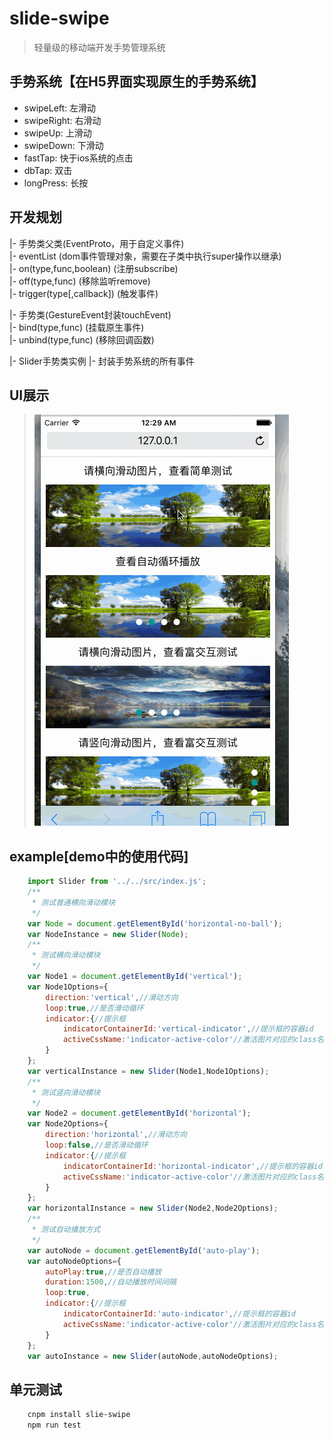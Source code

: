 # slide-swipe
> 轻量级的移动端开发手势管理系统

## 手势系统【在H5界面实现原生的手势系统】
- swipeLeft: 左滑动
- swipeRight: 右滑动
- swipeUp: 上滑动
- swipeDown: 下滑动
- fastTap: 快于ios系统的点击
- dbTap: 双击
- longPress: 长按

## 开发规划
|- 手势类父类(EventProto，用于自定义事件)  
|- eventList (dom事件管理对象，需要在子类中执行super操作以继承)  
|- on(type,func,boolean) (注册subscribe)  
|- off(type,func) (移除监听remove)  
|- trigger(type[,callback]) (触发事件)

|- 手势类(GestureEvent封装touchEvent)    
|- bind(type,func) (挂载原生事件)  
|- unbind(type,func) (移除回调函数) 
  
|- Slider手势类实例
|- 封装手势系统的所有事件

## UI展示
>![slide-swipe展示](/example/img/slide-swipe.gif)


## example[demo中的使用代码]
```javascript
    import Slider from '../../src/index.js';
    /**
     * 测试普通横向滑动模块
     */
    var Node = document.getElementById('horizontal-no-ball');
    var NodeInstance = new Slider(Node);
    /**
     * 测试横向滑动模块
     */
    var Node1 = document.getElementById('vertical');
    var Node1Options={
        direction:'vertical',//滑动方向
        loop:true,//是否滑动循环
        indicator:{//提示框
            indicatorContainerId:'vertical-indicator',//提示框的容器id
            activeCssName:'indicator-active-color'//激活图片对应的class名字
        }
    };
    var verticalInstance = new Slider(Node1,Node1Options); 
    /**
     * 测试竖向滑动模块
     */
    var Node2 = document.getElementById('horizontal');
    var Node2Options={
        direction:'horizontal',//滑动方向
        loop:false,//是否滑动循环
        indicator:{//提示框
            indicatorContainerId:'horizontal-indicator',//提示框的容器id
            activeCssName:'indicator-active-color'//激活图片对应的class名字
        }
    };
    var horizontalInstance = new Slider(Node2,Node2Options);
    /**
     * 测试自动播放方式
     */
    var autoNode = document.getElementById('auto-play');
    var autoNodeOptions={
        autoPlay:true,//是否自动播放
        duration:1500,//自动播放时间间隔
        loop:true,
        indicator:{//提示框
            indicatorContainerId:'auto-indicator',//提示框的容器id
            activeCssName:'indicator-active-color'//激活图片对应的class名字
        }
    };
    var autoInstance = new Slider(autoNode,autoNodeOptions);
```

## 单元测试
``` bash
    cnpm install slie-swipe
    npm run test
```